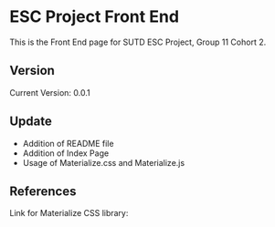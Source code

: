 # ESC Project Front End
This is the Front End page for SUTD ESC Project, Group 11 Cohort 2.
## Version
Current Version: 0.0.1
## Update
* Addition of README file
* Addition of Index Page
* Usage of Materialize.css and Materialize.js
## References
Link for Materialize CSS library: